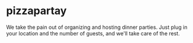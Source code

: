 pizzapartay
===========

We take the pain out of organizing and hosting dinner parties.  Just plug in your location and the number of guests, and we'll take care of the rest.